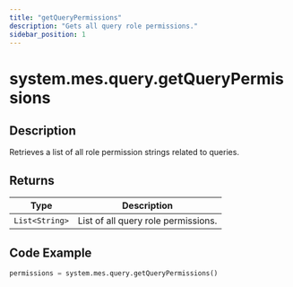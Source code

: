 ```yaml
---
title: "getQueryPermissions"
description: "Gets all query role permissions."
sidebar_position: 1
---
```


# system.mes.query.getQueryPermissions

## Description
Retrieves a list of all role permission strings related to queries.

## Returns
| Type         | Description                          |
|--------------|--------------------------------------|
| `List<String>` | List of all query role permissions.    |

## Code Example
```python
permissions = system.mes.query.getQueryPermissions()
```

